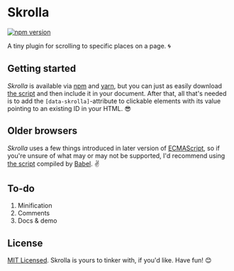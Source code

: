 # Skrolla

[![npm version](https://badge.fury.io/js/skrolla.svg)](https://badge.fury.io/js/skrolla)

A tiny plugin for scrolling to specific places on a page. :cyclone:

## Getting started

_Skrolla_ is available via [npm](//npmjs.com/package/skrolla) and [yarn](//yarnpkg.com/en/package/skrolla), but you can just as easily download [the script](src/skrolla.js) and then include it in your document. After that, all that's needed is to add the `[data-skrolla]`-attribute to clickable elements with its value pointing to an existing ID in your HTML. :sunglasses:

## Older browsers

_Skrolla_ uses a few things introduced in later version of [ECMAScript](//en.wikipedia.org/wiki/ECMAScript), so if you're unsure of what may or may not be supported, I'd recommend using [the script](dist/skrolla.babel.js) compiled by [Babel](//babeljs.io). :v:

## To-do

1. Minification
2. Comments
3. Docs & demo

## License

[MIT Licensed](LICENSE). Skrolla is yours to tinker with, if you'd like. Have fun! :blush: